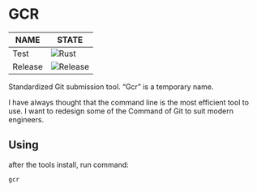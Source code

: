 # GCR

| NAME | STATE 
|--|--
|Test| ![Rust](https://github.com/sdttttt/gcr/workflows/Rust/badge.svg)
|Release| ![Release](https://github.com/sdttttt/gcr/workflows/Release/badge.svg)

Standardized Git submission tool. “Gcr” is a temporary name.

I have always thought that the command line is the most efficient tool to use.
I want to redesign some of the Command of Git to suit modern engineers.

## Using

after the tools install, run command:

```bash
gcr
```
